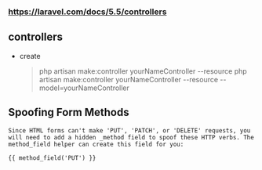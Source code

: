 ### https://laravel.com/docs/5.5/controllers
## controllers
- create
    > php artisan make:controller yourNameController --resource
    > php artisan make:controller yourNameController --resource --model=yourNameController


## Spoofing Form Methods
    Since HTML forms can't make 'PUT', 'PATCH', or 'DELETE' requests, you will need to add a hidden _method field to spoof these HTTP verbs. The method_field helper can create this field for you:

    {{ method_field('PUT') }}